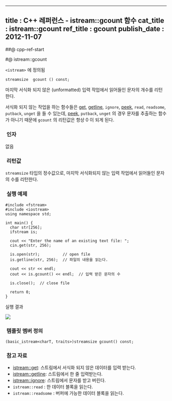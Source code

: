 ----------------
title : C++ 레퍼런스 - istream::gcount 함수
cat_title :  istream::gcount
ref_title : gcount
publish_date : 2012-11-07
--------------

##@ cpp-ref-start

#@ istream::gcount

`<istream>` 에 정의됨

```info-format
streamsize  gcount () const;
```

마지막 서식화 되지 않은 (unformatted) 입력 작업에서 읽어들인 문자의 개수를 리턴한다.


서식화 되지 않는 작업을 하는 함수들은 [get](http://itguru.tistory.com/191), [getline](http://itguru.tistory.com/149), `ignore`, [peek](http://itguru.tistory.com/194), `read`, `readsome`, `putback`, `unget` 을 들 수 있는데, [peek](http://itguru.tistory.com/194), `putback`, `unget` 의 경우 문자를 추출하는 함수가 아니기 때문에 `gcount` 의 리턴값은 항상 0 이 되게 된다.

###  인자

없음

###  리턴값

`streamsize` 타입의 정수값으로, 마지막 서식화되지 않는 입력 작업에서 읽어들인 문자의 수를 리턴한다.

###  실행 예제


```cpp-formatted
#include <fstream>
#include <iostream>
using namespace std;

int main() {
  char str[256];
  ifstream is;

  cout << "Enter the name of an existing text file: ";
  cin.get(str, 256);

  is.open(str);          // open file
  is.getline(str, 256);  // 파일의 내용을 읽는다.

  cout << str << endl;
  cout << is.gcount() << endl;  // 입력 받은 문자의 수

  is.close();  // close file

  return 0;
}
```



실행 결과

![](http://img1.daumcdn.net/thumb/R1920x0/?fname=http%3A%2F%2Fcfile8.uf.tistory.com%2Fimage%2F1320A43E509A5E7910D3F4)


###  템플릿 멤버 정의


```cpp-formatted
(basic_istream<charT, traits>)streamsize gcount() const;
```

###  참고 자료

*  [istream::get](http://itguru.tistory.com/191): 스트림에서 서식화 되지 않은 데이터를 입력 받는다.
*  [istream::getline](http://itguru.tistory.com/149): 스트림에서 한 줄 입력받는다.
*  [istream::ignore](http://itguru.tistory.com/193): 스트림에서 문자를 받고 버린다.
* `istream::read` : 한 데이터 블록을 읽는다.
* `istream::readsome` : 버퍼에 가능한 데이터 블록을 읽는다.